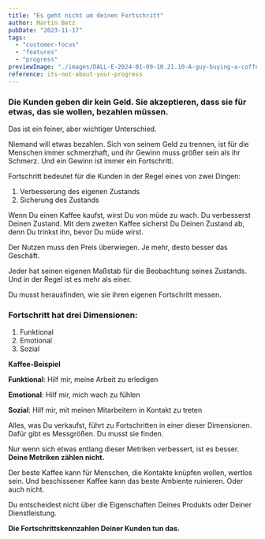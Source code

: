 ```yaml
---
title: "Es geht nicht um deinen Fortschritt"
author: Martin Betz
pubDate: "2023-11-17"
tags:
  - "customer-focus"
  - "features"
  - "progress"
previewImage: "./images/DALL·E-2024-01-09-10.21.10-A-guy-buying-a-coffee-at-a-coffee-shop.-The-image-is-in-a-watercolor-and-geometric-style-featuring-colors-of-blue-and-mint.-The-scene-is-depicted-in-.png"
reference: its-not-about-your-progress
---
```


### Die Kunden geben dir kein Geld. Sie akzeptieren, dass sie für etwas, das sie wollen, bezahlen müssen.

Das ist ein feiner, aber wichtiger Unterschied.

Niemand will etwas bezahlen. Sich von seinem Geld zu trennen, ist für die Menschen immer schmerzhaft, und ihr Gewinn muss größer sein als ihr Schmerz. Und ein Gewinn ist immer ein Fortschritt.

Fortschritt bedeutet für die Kunden in der Regel eines von zwei Dingen:

1. Verbesserung des eigenen Zustands
2. Sicherung des Zustands

Wenn Du einen Kaffee kaufst, wirst Du von müde zu wach. Du verbesserst Deinen Zustand.
Mit dem zweiten Kaffee sicherst Du Deinen Zustand ab, denn Du trinkst ihn, bevor Du müde wirst.

Der Nutzen muss den Preis überwiegen. Je mehr, desto besser das Geschäft.

Jeder hat seinen eigenen Maßstab für die Beobachtung seines Zustands. Und in der Regel ist es mehr als einer.

Du musst herausfinden, wie sie ihren eigenen Fortschritt messen.

### Fortschritt hat drei Dimensionen:

1. Funktional
2. Emotional
3. Sozial

**Kaffee-Beispiel**

**Funktional**: Hilf mir, meine Arbeit zu erledigen

**Emotional**: Hilf mir, mich wach zu fühlen

**Sozial**: Hilf mir, mit meinen Mitarbeitern in Kontakt zu treten

Alles, was Du verkaufst, führt zu Fortschritten in einer dieser Dimensionen. Dafür gibt es Messgrößen. Du musst sie finden.

Nur wenn sich etwas entlang dieser Metriken verbessert, ist es besser.
**Deine Metriken zählen nicht.**

Der beste Kaffee kann für Menschen, die Kontakte knüpfen wollen, wertlos sein. Und beschissener Kaffee kann das beste Ambiente ruinieren. Oder auch nicht.

Du entscheidest nicht über die Eigenschaften Deines Produkts oder Deiner Dienstleistung.

**Die Fortschrittskennzahlen Deiner Kunden tun das.**